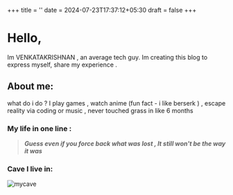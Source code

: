 +++
title = ''
date = 2024-07-23T17:37:12+05:30
draft = false
+++
# Hello,

Im VENKATAKRISHNAN , an average tech guy. Im creating this blog to express myself, share my experience .

## About me:
what do i do ?  I play games , watch anime (fun fact - i like berserk ) , escape reality via coding or music , never touched grass in like 6 months

### My life in one line : 

> ***Guess even if you force back what was lost , It still won't be the way it was***


### Cave I live in:
![mycave](setup.jpg)
